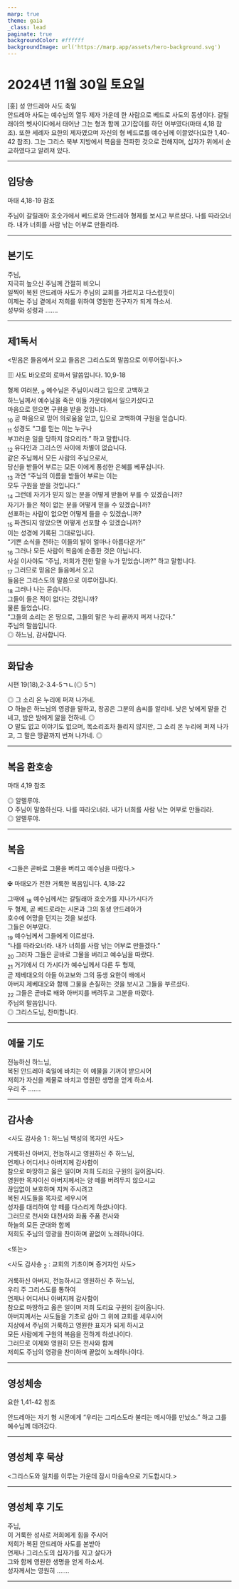 ```yaml
---
marp: true
theme: gaia
_class: lead
paginate: true
backgroundColor: #ffffff
backgroundImage: url('https://marp.app/assets/hero-background.svg')
---
```


# 2024년 11월 30일 토요일

[홍] 성 안드레아 사도 축일  
안드레아 사도는 예수님의 열두 제자 가운데 한 사람으로 베드로 사도의 동생이다. 갈릴래아의 벳사이다에서 태어난 그는 형과 함께 고기잡이를 하던 어부였다(마태 4,18 참조). 또한 세례자 요한의 제자였으며 자신의 형 베드로를 예수님께 이끌었다(요한 1,40-42 참조). 그는 그리스 북부 지방에서 복음을 전파한 것으로 전해지며, 십자가 위에서 순교하였다고 알려져 있다.




---

## 입당송

마태 4,18-19 참조

주님이 갈릴래아 호숫가에서 베드로와 안드레아 형제를 보시고 부르셨다. 나를 따라오너라. 내가 너희를 사람 낚는 어부로 만들리라.  
  


---

## 본기도

주님,  
지극히 높으신 주님께 간절히 비오니  
일찍이 복된 안드레아 사도가 주님의 교회를 가르치고 다스렸듯이  
이제는 주님 곁에서 저희를 위하여 영원한 전구자가 되게 하소서.  
성부와 성령과 …….  
  


---

## 제1독서

<믿음은 들음에서 오고 들음은 그리스도의 말씀으로 이루어집니다.>

▥ 사도 바오로의 로마서 말씀입니다. 10,9-18

형제 여러분, <sub>9</sub> 예수님은 주님이시라고 입으로 고백하고  
하느님께서 예수님을 죽은 이들 가운데에서 일으키셨다고  
마음으로 믿으면 구원을 받을 것입니다.  
<sub>10</sub> 곧 마음으로 믿어 의로움을 얻고, 입으로 고백하여 구원을 얻습니다.  
<sub>11</sub> 성경도 “그를 믿는 이는 누구나  
부끄러운 일을 당하지 않으리라.” 하고 말합니다.  
<sub>12</sub> 유다인과 그리스인 사이에 차별이 없습니다.  
같은 주님께서 모든 사람의 주님으로서,  
당신을 받들어 부르는 모든 이에게 풍성한 은혜를 베푸십니다.  
<sub>13</sub> 과연 “주님의 이름을 받들어 부르는 이는  
모두 구원을 받을 것입니다.”  
<sub>14</sub> 그런데 자기가 믿지 않는 분을 어떻게 받들어 부를 수 있겠습니까?  
자기가 들은 적이 없는 분을 어떻게 믿을 수 있겠습니까?  
선포하는 사람이 없으면 어떻게 들을 수 있겠습니까?  
<sub>15</sub> 파견되지 않았으면 어떻게 선포할 수 있겠습니까?  
이는 성경에 기록된 그대로입니다.  
“기쁜 소식을 전하는 이들의 발이 얼마나 아름다운가!”  
<sub>16</sub> 그러나 모든 사람이 복음에 순종한 것은 아닙니다.  
사실 이사야도 “주님, 저희가 전한 말을 누가 믿었습니까?” 하고 말합니다.  
<sub>17</sub> 그러므로 믿음은 들음에서 오고  
들음은 그리스도의 말씀으로 이루어집니다.  
<sub>18</sub> 그러나 나는 묻습니다.  
그들이 들은 적이 없다는 것입니까?  
물론 들었습니다.  
“그들의 소리는 온 땅으로, 그들의 말은 누리 끝까지 퍼져 나갔다.”  
주님의 말씀입니다.  
◎ 하느님, 감사합니다.  
  


---

## 화답송

시편 19(18),2-3.4-5ㄱㄴ(◎ 5ㄱ)

◎ 그 소리 온 누리에 퍼져 나가네.  
○ 하늘은 하느님의 영광을 말하고, 창공은 그분의 솜씨를 알리네. 낮은 낮에게 말을 건네고, 밤은 밤에게 앎을 전하네. ◎  
○ 말도 없고 이야기도 없으며, 목소리조차 들리지 않지만, 그 소리 온 누리에 퍼져 나가고, 그 말은 땅끝까지 번져 나가네. ◎  
  


---

## 복음 환호송

마태 4,19 참조

◎ 알렐루야.  
○ 주님이 말씀하신다. 나를 따라오너라. 내가 너희를 사람 낚는 어부로 만들리라.  
◎ 알렐루야.  
  


---

## 복음

<그들은 곧바로 그물을 버리고 예수님을 따랐다.>

✠ 마태오가 전한 거룩한 복음입니다. 4,18-22

그때에 <sub>18</sub> 예수님께서는 갈릴래아 호숫가를 지나가시다가  
두 형제, 곧 베드로라는 시몬과 그의 동생 안드레아가  
호수에 어망을 던지는 것을 보셨다.  
그들은 어부였다.  
<sub>19</sub> 예수님께서 그들에게 이르셨다.  
“나를 따라오너라. 내가 너희를 사람 낚는 어부로 만들겠다.”  
<sub>20</sub> 그러자 그들은 곧바로 그물을 버리고 예수님을 따랐다.  
<sub>21</sub> 거기에서 더 가시다가 예수님께서 다른 두 형제,  
곧 제베대오의 아들 야고보와 그의 동생 요한이 배에서  
아버지 제베대오와 함께 그물을 손질하는 것을 보시고 그들을 부르셨다.  
<sub>22</sub> 그들은 곧바로 배와 아버지를 버려두고 그분을 따랐다.  
주님의 말씀입니다.  
◎ 그리스도님, 찬미합니다.  
  


---

## 예물 기도

전능하신 하느님,  
복된 안드레아 축일에 바치는 이 예물을 기꺼이 받으시어  
저희가 자신을 제물로 바치고 영원한 생명을 얻게 하소서.  
우리 주 …….  
  


---

## 감사송

<사도 감사송 1 : 하느님 백성의 목자인 사도>

거룩하신 아버지, 전능하시고 영원하신 주 하느님,  
언제나 어디서나 아버지께 감사함이  
참으로 마땅하고 옳은 일이며 저희 도리요 구원의 길이옵니다.  
영원한 목자이신 아버지께서는 양 떼를 버려두지 않으시고  
끊임없이 보호하며 지켜 주시려고  
복된 사도들을 목자로 세우시어  
성자를 대리하여 양 떼를 다스리게 하셨나이다.  
그러므로 천사와 대천사와 좌품 주품 천사와  
하늘의 모든 군대와 함께  
저희도 주님의 영광을 찬미하며 끝없이 노래하나이다.  
  
<또는>  
  
<사도 감사송 <sub>2</sub> : 교회의 기초이며 증거자인 사도>  
  
  
거룩하신 아버지, 전능하시고 영원하신 주 하느님,  
우리 주 그리스도를 통하여  
언제나 어디서나 아버지께 감사함이  
참으로 마땅하고 옳은 일이며 저희 도리요 구원의 길이옵니다.  
아버지께서는 사도들을 기초로 삼아 그 위에 교회를 세우시어  
지상에서 주님의 거룩하고 영원한 표지가 되게 하시고  
모든 사람에게 구원의 복음을 전하게 하셨나이다.  
그러므로 이제와 영원히 모든 천사와 함께  
저희도 주님의 영광을 찬미하며 끝없이 노래하나이다.  


---

## 영성체송

요한 1,41-42 참조

안드레아는 자기 형 시몬에게 “우리는 그리스도라 불리는 메시아를 만났소.” 하고 그를 예수님께 데려갔다.  
  


---

## 영성체 후 묵상

<그리스도와 일치를 이루는 가운데 잠시 마음속으로 기도합시다.>  


---

## 영성체 후 기도

주님,  
이 거룩한 성사로 저희에게 힘을 주시어  
저희가 복된 안드레아 사도를 본받아  
언제나 그리스도의 십자가를 지고 살다가  
그와 함께 영원한 생명을 얻게 하소서.  
성자께서는 영원히 …….  
  


---